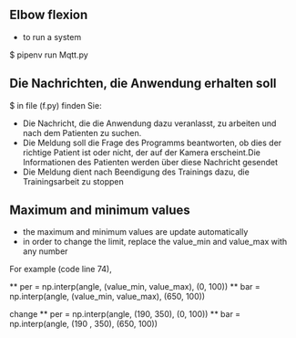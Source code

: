 ## Elbow flexion


* to run a system

$ pipenv run Mqtt.py

## Die Nachrichten, die Anwendung erhalten soll
$ in file (f.py) finden Sie:
* Die Nachricht, die die Anwendung dazu veranlasst, zu arbeiten und nach dem Patienten zu suchen.
* Die Meldung soll die Frage des Programms beantworten, ob dies der richtige Patient ist oder nicht, der auf der Kamera erscheint.Die Informationen des Patienten werden über diese Nachricht gesendet
* Die Meldung dient nach Beendigung des Trainings dazu, die Trainingsarbeit zu stoppen
## Maximum and minimum values

* the maximum and minimum values are update automatically 
* in order to change the limit, replace the value_min and value_max with any number


For example (code line 74),

** per = np.interp(angle, (value_min, value_max), (0, 100))
** bar = np.interp(angle, (value_min, value_max), (650, 100))

change
** per = np.interp(angle, (190, 350), (0, 100))
** bar = np.interp(angle, (190 , 350), (650, 100))
